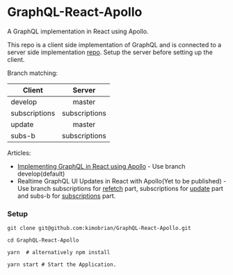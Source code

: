 # GraphQL-React-Apollo
A GraphQL implementation in React using Apollo.

This repo is a client side implementation of GraphQL and is connected to a server side implementation [repo](https://github.com/kimobrian/GraphQL-Express). Setup the server before setting up the client.

Branch matching:

| Client   |      Server      |
|----------|:-------------:|
| develop |  master |
| subscriptions |    subscriptions   |
| update | master |
| subs-b <For subscriptions part in article> | subscriptions |

Articles:
- [Implementing GraphQL in React using Apollo](https://scotch.io/tutorials/implementing-graphql-in-react-using-apollo) - Use branch develop(default)
- Realtime GraphQL UI Updates in React with Apollo(Yet to be published) - Use branch subscriptions for [refetch](https://scotch.io/@johnkariuki/realtime-graphql-ui-updates-in-react-with-apollo#toc-refetch) part, subscriptions for [update](https://scotch.io/@johnkariuki/realtime-graphql-ui-updates-in-react-with-apollo#toc-updating-the-store) part and subs-b for [subscriptions](https://scotch.io/@johnkariuki/realtime-graphql-ui-updates-in-react-with-apollo#toc-subscriptions) part.
### Setup

```
git clone git@github.com:kimobrian/GraphQL-React-Apollo.git

cd GraphQL-React-Apollo

yarn  # alternatively npm install

yarn start # Start the Application.

```
